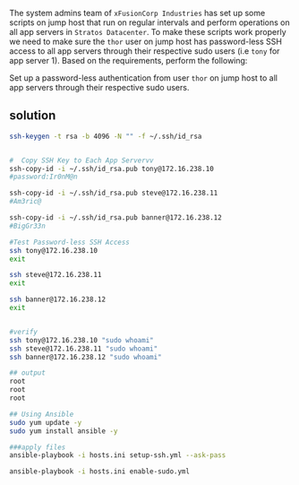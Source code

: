 The system admins team of `xFusionCorp Industries` has set up some scripts on jump host that run on regular intervals and perform operations on all app servers in `Stratos Datacenter`. To make these scripts work properly we need to make sure the `thor` user on jump host has password-less SSH access to all app servers through their respective sudo users (i.e `tony` for app server 1). Based on the requirements, perform the following:

Set up a password-less authentication from user `thor` on jump host to all app servers through their respective sudo users.

## solution
```bash
ssh-keygen -t rsa -b 4096 -N "" -f ~/.ssh/id_rsa


#  Copy SSH Key to Each App Servervv
ssh-copy-id -i ~/.ssh/id_rsa.pub tony@172.16.238.10
#password:Ir0nM@n

ssh-copy-id -i ~/.ssh/id_rsa.pub steve@172.16.238.11
#Am3ric@

ssh-copy-id -i ~/.ssh/id_rsa.pub banner@172.16.238.12
#BigGr33n

#Test Password-less SSH Access
ssh tony@172.16.238.10
exit

ssh steve@172.16.238.11
exit

ssh banner@172.16.238.12
exit


#verify
ssh tony@172.16.238.10 "sudo whoami"
ssh steve@172.16.238.11 "sudo whoami"
ssh banner@172.16.238.12 "sudo whoami"

## output 
root
root
root

## Using Ansible
sudo yum update -y
sudo yum install ansible -y

###apply files
ansible-playbook -i hosts.ini setup-ssh.yml --ask-pass

ansible-playbook -i hosts.ini enable-sudo.yml


